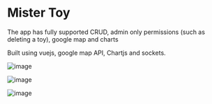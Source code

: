 <h1> Mister Toy </h1>
<p> The app has fully supported CRUD, admin only permissions (such as deleting a toy), google map and charts </p>
<p> Built using vuejs, google map API, Chartjs and sockets. </p>

![image](https://user-images.githubusercontent.com/93701509/233349218-0f4d5e6a-0935-46ad-ac86-a05f648c6d3a.png)

![image](https://user-images.githubusercontent.com/93701509/233349175-d3967c04-fe05-4dac-ba35-9fbe34f3a59a.png)

![image](https://user-images.githubusercontent.com/93701509/233350330-91714c1c-b572-4d6c-8e75-c7ba6d6806d8.png)

